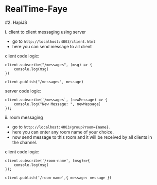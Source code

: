 # RealTime-Faye

#2. HapiJS

  i. client to client messaging using server

   - go to `http://localhost:4003/client.html`
   - here you can send message to all client

   client code logic:

    client.subscribe("/messages", (msg) => {
        console.log(msg)
    })

    client.publish("/messages", message)

   server code logic:

    client.subscribe(`/messages`, (newMessage) => {
        console.log("New Message: ", newMessage)
    });


  ii. room messaging

   - go to `http://localhost:4003/group?room={name}`.
   - here you can enter any room name of your choice.
   - now send message to this room and it will be received by all clients in the channel.

   client code logic:

    client.subscribe('/room-name', (msg)=>{
        console.log(msg)
    });

    client.publish('/room-name',{ message: message })
